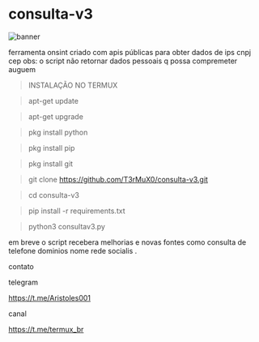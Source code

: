 # consulta-v3
![banner](https://github.com/T3rMuX0/consulta-v3/blob/master/20200906_113356.png)

ferramenta onsint criado com apis públicas para obter dados de ips cnpj cep 
obs: o script não retornar dados pessoais q possa compremeter auguem

> INSTALAÇÃO NO TERMUX

> apt-get update

> apt-get upgrade

> pkg install python

> pkg install pip

> pkg install git

> git clone https://github.com/T3rMuX0/consulta-v3.git

> cd consulta-v3

> pip install -r requirements.txt

> python3 consultav3.py



em breve o script recebera melhorias e novas fontes como consulta 
de telefone dominios nome rede socialis .

contato 

telegram 

https://t.me/Aristoles001

canal 

https://t.me/termux_br
